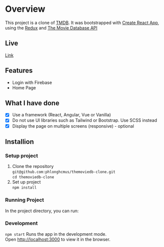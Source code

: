 # Overview

This project is a clone of [TMDB](https://www.themoviedb.org/). It was bootstrapped with [Create React App](https://github.com/facebook/create-react-app), using the [Redux](https://github.com/reduxjs/redux) and [The Movie Database API](https://developers.themoviedb.org/3)

## Live

[Link](https://themoviedb-phlonghcmus.netlify.app/)

## Features

- Login with Firebase
- Home Page

## What I have done

- [x] Use a framework (React, Angular, Vue or Vanilla)
- [x] Do not use UI libraries such as Tailwind or Bootstrap. Use SCSS instead
- [x] Display the page on multiple screens (responsive) - optional

## Installion

### Setup project

1. Clone the repository \
   `git@github.com:phlonghcmus/themoviedb-clone.git` \
   `cd themoviedb-clone`
2. Set up project \
   `npm install`

### Running Project

In the project directory, you can run:

### Development

`npm start`
Runs the app in the development mode.\
Open [http://localhost:3000](http://localhost:3000) to view it in the browser.
